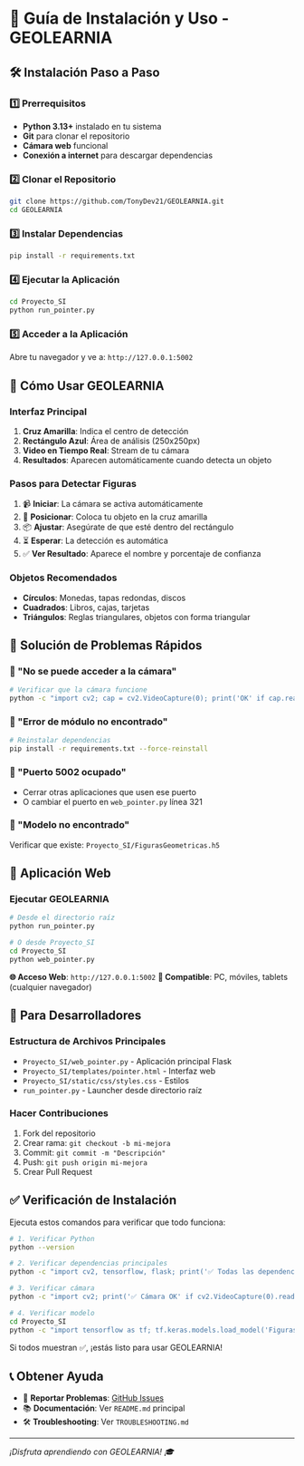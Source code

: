 # 📘 Guía de Instalación y Uso - GEOLEARNIA

## 🛠️ Instalación Paso a Paso

### 1️⃣ Prerrequisitos
- **Python 3.13+** instalado en tu sistema
- **Git** para clonar el repositorio
- **Cámara web** funcional
- **Conexión a internet** para descargar dependencias

### 2️⃣ Clonar el Repositorio
```bash
git clone https://github.com/TonyDev21/GEOLEARNIA.git
cd GEOLEARNIA
```

### 3️⃣ Instalar Dependencias
```bash
pip install -r requirements.txt
```

### 4️⃣ Ejecutar la Aplicación
```bash
cd Proyecto_SI
python run_pointer.py
```

### 5️⃣ Acceder a la Aplicación
Abre tu navegador y ve a: `http://127.0.0.1:5002`

## 🎯 Cómo Usar GEOLEARNIA

### Interfaz Principal
1. **Cruz Amarilla**: Indica el centro de detección
2. **Rectángulo Azul**: Área de análisis (250x250px)
3. **Video en Tiempo Real**: Stream de tu cámara
4. **Resultados**: Aparecen automáticamente cuando detecta un objeto

### Pasos para Detectar Figuras
1. 📹 **Iniciar**: La cámara se activa automáticamente
2. 🎯 **Posicionar**: Coloca tu objeto en la cruz amarilla
3. 📦 **Ajustar**: Asegúrate de que esté dentro del rectángulo
4. ⏳ **Esperar**: La detección es automática
5. ✅ **Ver Resultado**: Aparece el nombre y porcentaje de confianza

### Objetos Recomendados
- **Círculos**: Monedas, tapas redondas, discos
- **Cuadrados**: Libros, cajas, tarjetas
- **Triángulos**: Reglas triangulares, objetos con forma triangular

## 🔧 Solución de Problemas Rápidos

### 🚫 "No se puede acceder a la cámara"
```bash
# Verificar que la cámara funcione
python -c "import cv2; cap = cv2.VideoCapture(0); print('OK' if cap.read()[0] else 'Error')"
```

### 🚫 "Error de módulo no encontrado"
```bash
# Reinstalar dependencias
pip install -r requirements.txt --force-reinstall
```

### 🚫 "Puerto 5002 ocupado"
- Cerrar otras aplicaciones que usen ese puerto
- O cambiar el puerto en `web_pointer.py` línea 321

### 🚫 "Modelo no encontrado"
Verificar que existe: `Proyecto_SI/FigurasGeometricas.h5`

## 📱 Aplicación Web

### Ejecutar GEOLEARNIA
```bash
# Desde el directorio raíz
python run_pointer.py

# O desde Proyecto_SI
cd Proyecto_SI
python web_pointer.py
```

**🌐 Acceso Web**: `http://127.0.0.1:5002`
**📱 Compatible**: PC, móviles, tablets (cualquier navegador)

## 🔄 Para Desarrolladores

### Estructura de Archivos Principales
- `Proyecto_SI/web_pointer.py` - Aplicación principal Flask
- `Proyecto_SI/templates/pointer.html` - Interfaz web
- `Proyecto_SI/static/css/styles.css` - Estilos
- `run_pointer.py` - Launcher desde directorio raíz

### Hacer Contribuciones
1. Fork del repositorio
2. Crear rama: `git checkout -b mi-mejora`
3. Commit: `git commit -m "Descripción"`
4. Push: `git push origin mi-mejora`
5. Crear Pull Request

## ✅ Verificación de Instalación

Ejecuta estos comandos para verificar que todo funciona:

```bash
# 1. Verificar Python
python --version

# 2. Verificar dependencias principales
python -c "import cv2, tensorflow, flask; print('✅ Todas las dependencias OK')"

# 3. Verificar cámara
python -c "import cv2; print('✅ Cámara OK' if cv2.VideoCapture(0).read()[0] else '❌ Error cámara')"

# 4. Verificar modelo
cd Proyecto_SI
python -c "import tensorflow as tf; tf.keras.models.load_model('FigurasGeometricas.h5'); print('✅ Modelo OK')"
```

Si todos muestran ✅, ¡estás listo para usar GEOLEARNIA!

## 📞 Obtener Ayuda

- 🐛 **Reportar Problemas**: [GitHub Issues](https://github.com/TonyDev21/GEOLEARNIA/issues)
- 📚 **Documentación**: Ver `README.md` principal
- 🛠️ **Troubleshooting**: Ver `TROUBLESHOOTING.md`

---
*¡Disfruta aprendiendo con GEOLEARNIA! 🎓*